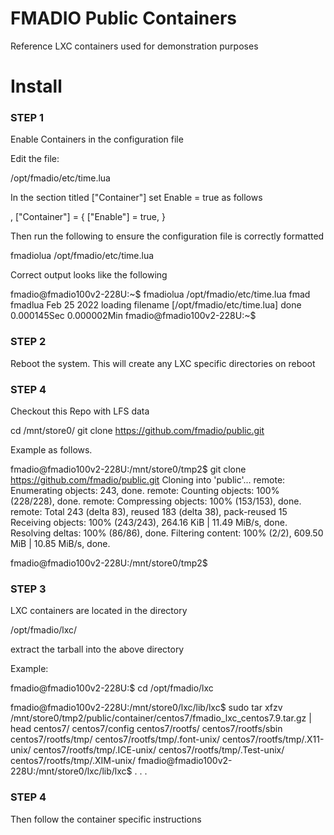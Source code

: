 # FMADIO Public Containers

Reference LXC containers used for demonstration purposes 

# Install


### STEP 1

Enable Containers in the configuration file

Edit the file:

/opt/fmadio/etc/time.lua

In the section titled ["Container"] set Enable = true as follows

,
["Container"] =
{
	["Enable"]     	= true,
}

Then run the following to ensure the configuration file is correctly formatted 

fmadiolua /opt/fmadio/etc/time.lua

Correct output looks like the following


fmadio@fmadio100v2-228U:~$ fmadiolua /opt/fmadio/etc/time.lua
fmad fmadlua Feb 25 2022
loading filename [/opt/fmadio/etc/time.lua]
done 0.000145Sec 0.000002Min
fmadio@fmadio100v2-228U:~$


### STEP 2

Reboot the system. This will create any LXC specific directories on reboot 


### STEP 4

Checkout this Repo with LFS data 

cd /mnt/store0/
git clone https://github.com/fmadio/public.git

Example as follows.

fmadio@fmadio100v2-228U:/mnt/store0/tmp2$ git clone https://github.com/fmadio/public.git
Cloning into 'public'...
remote: Enumerating objects: 243, done.
remote: Counting objects: 100% (228/228), done.
remote: Compressing objects: 100% (153/153), done.
remote: Total 243 (delta 83), reused 183 (delta 38), pack-reused 15
Receiving objects: 100% (243/243), 264.16 KiB | 11.49 MiB/s, done.
Resolving deltas: 100% (86/86), done.
Filtering content: 100% (2/2), 609.50 MiB | 10.85 MiB/s, done.

fmadio@fmadio100v2-228U:/mnt/store0/tmp2$ 


### STEP 3

LXC containers are located in the directory 

/opt/fmadio/lxc/

extract the tarball into the above directory

Example:

fmadio@fmadio100v2-228U:$ cd /opt/fmadio/lxc

fmadio@fmadio100v2-228U:/mnt/store0/lxc/lib/lxc$ sudo tar xfzv /mnt/store0/tmp2/public/container/centos7/fmadio_lxc_centos7.9.tar.gz | head
centos7/
centos7/config
centos7/rootfs/
centos7/rootfs/sbin
centos7/rootfs/tmp/
centos7/rootfs/tmp/.font-unix/
centos7/rootfs/tmp/.X11-unix/
centos7/rootfs/tmp/.ICE-unix/
centos7/rootfs/tmp/.Test-unix/
centos7/rootfs/tmp/.XIM-unix/
fmadio@fmadio100v2-228U:/mnt/store0/lxc/lib/lxc$
.
.
.


### STEP 4

Then follow the container specific instructions






